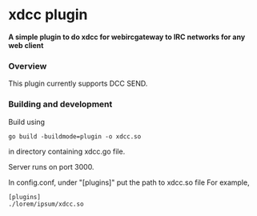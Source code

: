 # xdcc plugin
**A simple plugin to do xdcc for webircgateway to IRC networks for any web client**

### Overview
This plugin currently supports DCC SEND.


### Building and development

Build using
```console
go build -buildmode=plugin -o xdcc.so
```
in directory containing xdcc.go file.

Server runs on port 3000.

In config.conf,
under "[plugins]" put the path to xdcc.so file 
For example,
```console
[plugins]
./lorem/ipsum/xdcc.so
```

